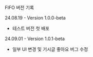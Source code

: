 FIFO 버전 기록

24.08.19 - Version 1.0.0-beta
  - 테스트 버전 첫 배포

24.09.01 - Version 1.0.1-beta
  - 일부 UI 변경 및 기시글 좋아요 버그 수정
